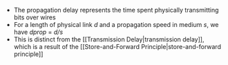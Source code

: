 - The propagation delay represents the time spent physically transmitting bits over wires
- For a length of physical link *d* and a propagation speed in medium *s*, we have *dprop* = *d/s*
- This is distinct from the [[Transmission Delay|transmission delay]], which is a result of the [[Store-and-Forward Principle|store-and-forward principle]]